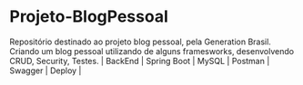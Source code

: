 # Projeto-BlogPessoal
Repositório destinado ao projeto blog pessoal, pela Generation Brasil. Criando um blog pessoal utilizando de alguns framesworks, desenvolvendo CRUD, Security, Testes.
| BackEnd |
Spring Boot |
MySQL |
Postman |
Swagger |
Deploy |
